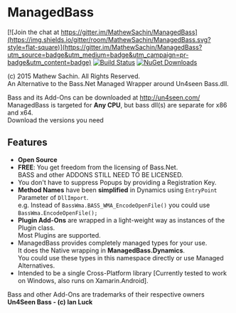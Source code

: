 # ManagedBass

[![Join the chat at https://gitter.im/MathewSachin/ManagedBass](https://img.shields.io/gitter/room/MathewSachin/ManagedBass.svg?style=flat-square)](https://gitter.im/MathewSachin/ManagedBass?utm_source=badge&utm_medium=badge&utm_campaign=pr-badge&utm_content=badge)
[![Build Status](https://img.shields.io/appveyor/ci/MathewSachin/ManagedBass/master.svg?style=flat-square)](https://ci.appveyor.com/project/MathewSachin/ManagedBass)
[![NuGet Downloads](https://img.shields.io/nuget/dt/ManagedBass.svg?style=flat-square)](https://www.nuget.org/Packages/ManagedBass)

(c) 2015 Mathew Sachin. All Rights Reserved.  
An Alternative to the Bass.Net Managed Wrapper around Un4seen Bass.dll.

Bass and its Add-Ons can be downloaded at http://un4seen.com/  
ManagedBass is targeted for **Any CPU**, but bass dll(s) are separate for x86 and x64.  
Download the versions you need

Features
-----------------------------------------
* **Open Source**
* **FREE**: You get freedom from the licensing of Bass.Net.  
  BASS and other ADDONS STILL NEED TO BE LICENSED.
* You don't have to suppress Popups by providing a Registration Key.
* **Method Names** have been **simplified** in Dynamics using `EntryPoint` Parameter of `DllImport`.  
  e.g. Instead of `BassWma.BASS_WMA_EncodeOpenFile()` you could use `BassWma.EncodeOpenFile();`
* **Plugin Add-Ons** are wrapped in a light-weight way as instances of the Plugin class.  
  Most Plugins are supported.
* ManagedBass provides completely managed types for your use.  
  It does the Native wrapping in **ManagedBass.Dynamics**.  
  You could use these types in this namespace directly or use Managed Alternatives.
* Intended to be a single Cross-Platform library [Currently tested to work on Windows, also runs on Xamarin.Android].

Bass and other Add-Ons are trademarks of their respective owners
**Un4Seen Bass - (c) Ian Luck**

